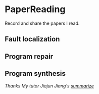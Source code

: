 # PaperReading
Record and share the papers I read.

## Fault localization


## Program repair

## Program synthesis

*Thanks My tutor Jiajun Jiang's [summarize](https://github.com/xgdsmileboy/SE-Papers)*

